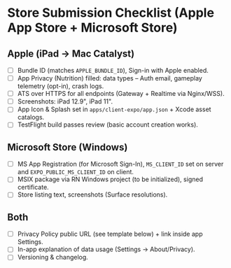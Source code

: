 # Store Submission Checklist (Apple App Store + Microsoft Store)

## Apple (iPad → Mac Catalyst)
- [ ] Bundle ID (matches `APPLE_BUNDLE_ID`), Sign-in with Apple enabled.
- [ ] App Privacy (Nutrition) filled: data types – Auth email, gameplay telemetry (opt-in), crash logs.
- [ ] ATS over HTTPS for all endpoints (Gateway + Realtime via Nginx/WSS).
- [ ] Screenshots: iPad 12.9", iPad 11".
- [ ] App Icon & Splash set in `apps/client-expo/app.json` + Xcode asset catalogs.
- [ ] TestFlight build passes review (basic account creation works).

## Microsoft Store (Windows)
- [ ] MS App Registration (for Microsoft Sign-In), `MS_CLIENT_ID` set on server and `EXPO_PUBLIC_MS_CLIENT_ID` on client.
- [ ] MSIX package via RN Windows project (to be initialized), signed certificate.
- [ ] Store listing text, screenshots (Surface resolutions).

## Both
- [ ] Privacy Policy public URL (see template below) + link inside app Settings.
- [ ] In-app explanation of data usage (Settings → About/Privacy).
- [ ] Versioning & changelog.
